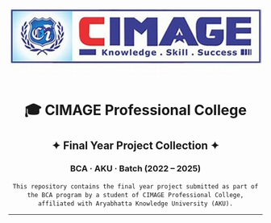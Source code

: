 <div align="center">

<img src="/cimage.png" width="500" alt="CIMAGE Logo" />

# 🎓 CIMAGE Professional College  
## ✦ Final Year Project Collection ✦
### BCA · AKU · Batch (2022 – 2025)

`This repository contains the final year project submitted as part of the BCA program by a student of CIMAGE Professional College, affiliated with Aryabhatta Knowledge University (AKU).`

---

</div>
